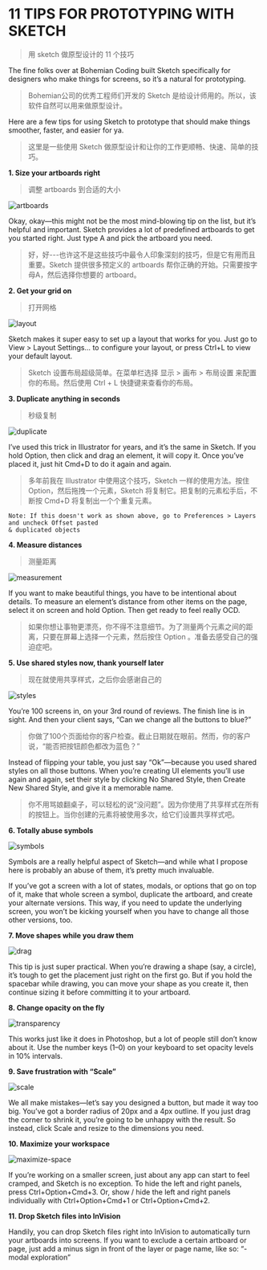 # 11 TIPS FOR PROTOTYPING WITH SKETCH
> 用 sketch 做原型设计的 11 个技巧

The fine folks over at Bohemian Coding built Sketch specifically for designers who make things for screens, so it’s a natural for prototyping.
> Bohemian公司的优秀工程师们开发的 Sketch 是给设计师用的。所以，该软件自然可以用来做原型设计。

Here are a few tips for using Sketch to prototype that should make things smoother, faster, and easier for ya.
> 这里是一些使用 Sketch 做原型设计和让你的工作更顺畅、快速、简单的技巧。

**1. Size your artboards right**
> 调整 artboards 到合适的大小

![artboards](http://blog.invisionapp.com/wp-content/uploads/2015/01/artboard2.gif?ver=1)

Okay, okay—this might not be the most mind-blowing tip on the list, but it’s helpful and important. Sketch provides a lot of predefined artboards to get you started right. Just type A and pick the artboard you need.
> 好，好---也许这不是这些技巧中最令人印象深刻的技巧，但是它有用而且重要。Sketch 提供很多预定义的 artboards 帮你正确的开始。只需要按字母A，然后选择你想要的 artboard。

**2. Get your grid on**
> 打开网格

![layout](http://blog.invisionapp.com/wp-content/uploads/2015/01/layout.gif?ver=1)

Sketch makes it super easy to set up a layout that works for you. Just go to View > Layout Settings… to configure your layout, or press Ctrl+L to view your default layout.
> Sketch 设置布局超级简单。在菜单栏选择 显示 > 画布 > 布局设置 来配置你的布局。然后使用 Ctrl + L 快捷键来查看你的布局。


**3. Duplicate anything in seconds**
> 秒级复制

![duplicate](http://blog.invisionapp.com/wp-content/uploads/2015/01/duplicate2.gif?ver=1)

I’ve used this trick in Illustrator for years, and it’s the same in Sketch. If you hold Option, then click and drag an element, it will copy it. Once you’ve placed it, just hit Cmd+D to do it again and again.
> 多年前我在 Illustrator 中使用这个技巧，Sketch 一样的使用方法。按住 Option，然后拖拽一个元素，Sketch 将复制它。把复制的元素松手后，不断按 Cmd+D 将复制出一个个重复元素。

```
Note: If this doesn't work as shown above, go to Preferences > Layers and uncheck Offset pasted 
& duplicated objects
```

**4. Measure distances**
> 测量距离

![measurement](http://blog.invisionapp.com/wp-content/uploads/2015/01/measurement2.gif?ver=1)

If you want to make beautiful things, you have to be intentional about details. To measure an element’s distance from other items on the page, select it on screen and hold Option. Then get ready to feel really OCD.
> 如果你想让事物更漂亮，你不得不注意细节。为了测量两个元素之间的距离，只要在屏幕上选择一个元素，然后按住 Option 。准备去感受自己的强迫症吧。

**5. Use shared styles now, thank yourself later**
> 现在就使用共享样式，之后你会感谢自己的

![styles](http://blog.invisionapp.com/wp-content/uploads/2015/01/styles.gif?ver=1)

You’re 100 screens in, on your 3rd round of reviews. The finish line is in sight. And then your client says, “Can we change all the buttons to blue?”
> 你做了100个页面给你的客户检查。截止日期就在眼前。然而，你的客户说，“能否把按钮颜色都改为蓝色？”

Instead of flipping your table, you just say “Ok”—because you used shared styles on all those buttons. When you’re creating UI elements you’ll use again and again, set their style by clicking No Shared Style, then Create New Shared Style, and give it a memorable name.
> 你不用骂娘翻桌子，可以轻松的说“没问题”。因为你使用了共享样式在所有的按钮上。当你创建的元素将被使用多次，给它们设置共享样式吧。

**6. Totally abuse symbols**

![symbols](http://blog.invisionapp.com/wp-content/uploads/2015/01/symbols2.gif?ver=1)

Symbols are a really helpful aspect of Sketch—and while what I propose here is probably an abuse of them, it’s pretty much invaluable.

If you’ve got a screen with a lot of states, modals, or options that go on top of it, make that whole screen a symbol, duplicate the artboard, and create your alternate versions. This way, if you need to update the underlying screen, you won’t be kicking yourself when you have to change all those other versions, too.

**7. Move shapes while you draw them**

![drag](http://blog.invisionapp.com/wp-content/uploads/2015/01/drag2.gif?ver=1)

This tip is just super practical. When you’re drawing a shape (say, a circle), it’s tough to get the placement just right on the first go. But if you hold the spacebar while drawing, you can move your shape as you create it, then continue sizing it before committing it to your artboard.

**8. Change opacity on the fly**

![transparency](http://blog.invisionapp.com/wp-content/uploads/2015/01/transparency.gif?ver=1)

This works just like it does in Photoshop, but a lot of people still don’t know about it. Use the number keys (1–0) on your keyboard to set opacity levels in 10% intervals.

**9. Save frustration with “Scale”**

![scale](http://blog.invisionapp.com/wp-content/uploads/2015/01/scale2.gif?ver=1)

We all make mistakes—let’s say you designed a button, but made it way too big. You’ve got a border radius of 20px and a 4px outline. If you just drag the corner to shrink it, you’re going to be unhappy with the result. So instead, click Scale and resize to the dimensions you need.

**10. Maximize your workspace**

![maximize-space](http://blog.invisionapp.com/wp-content/uploads/2015/01/maximize-space.gif?ver=1)

If you’re working on a smaller screen, just about any app can start to feel cramped, and Sketch is no exception. To hide the left and right panels, press Ctrl+Option+Cmd+3. Or, show / hide the left and right panels individually with Ctrl+Option+Cmd+1 or Ctrl+Option+Cmd+2.

**11. Drop Sketch files into InVision**

Handily, you can drop Sketch files right into InVision to automatically turn your artboards into screens. If you want to exclude a certain artboard or page, just add a minus sign in front of the layer or page name, like so: “-modal exploration”

